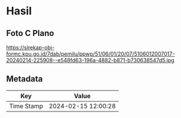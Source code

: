 # Hasil

## Foto C Plano

https://sirekap-obj-formc.kpu.go.id/7dab/pemilu/ppwp/51/06/01/20/07/5106012007017-20240214-225908--e548fd63-196a-4882-b871-b730638547d5.jpg


## Metadata

| Key        | Value               |
| ---------- | ------------------- |
| Time Stamp | 2024-02-15 12:00:28 |



